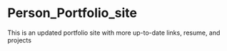 # Person_Portfolio_site
This is an updated portfolio site with more up-to-date links, resume, and projects
